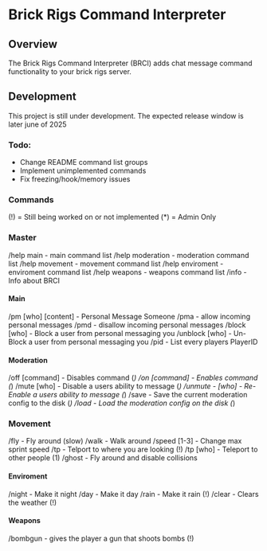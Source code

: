 # Brick Rigs Command Interpreter

## Overview

The Brick Rigs Command Interpreter (BRCI) adds chat message command functionality to your brick rigs server.

## Development

This project is still under development. The expected release window is later june of 2025

### Todo:

 - Change README command list groups
 - Implement unimplemented commands
 - Fix freezing/hook/memory issues

### Commands

(!) = Still being worked on or not implemented
(*) = Admin Only

### Master

/help main - main command list
/help moderation - moderation command list
/help movement - movement command list
/help enviroment - enviroment command list
/help weapons - weapons command list
/info - Info about BRCI

#### Main

/pm [who] [content] - Personal Message Someone
/pma - allow incoming personal messages
/pmd - disallow incoming personal messages
/block [who] - Block a user from personal messaging you
/unblock [who] - Un-Block a user from personal messaging you
/pid - List every players PlayerID

#### Moderation

/off [command] - Disables command (*)
/on [command] - Enables command (*)
/mute [who] - Disable a users ability to message (*)
/unmute - [who] - Re-Enable a users ability to message (*)
/save - Save the current moderation config to the disk (*)
/load - Load the moderation config on the disk (*)

### Movement

/fly - Fly around (slow)
/walk - Walk around
/speed [1-3] - Change max sprint speed
/tp - Telport to where you are looking (!)
/tp [who] - Teleport to other people (1)
/ghost - Fly around and disable collisions

#### Enviroment

/night - Make it night
/day - Make it day
/rain - Make it rain (!)
/clear - Clears the weather (!)

#### Weapons

/bombgun - gives the player a gun that shoots bombs (!)
